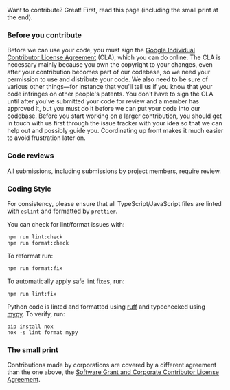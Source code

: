 Want to contribute? Great! First, read this page (including the small print at the end).

### Before you contribute

Before we can use your code, you must sign the
[Google Individual Contributor License Agreement](https://cla.developers.google.com/about/google-individual)
(CLA), which you can do online. The CLA is necessary mainly because you own the
copyright to your changes, even after your contribution becomes part of our
codebase, so we need your permission to use and distribute your code. We also
need to be sure of various other things—for instance that you'll tell us if you
know that your code infringes on other people's patents. You don't have to sign
the CLA until after you've submitted your code for review and a member has
approved it, but you must do it before we can put your code into our codebase.
Before you start working on a larger contribution, you should get in touch with
us first through the issue tracker with your idea so that we can help out and
possibly guide you. Coordinating up front makes it much easier to avoid
frustration later on.

### Code reviews

All submissions, including submissions by project members, require review.

### Coding Style

For consistency, please ensure that all TypeScript/JavaScript files
are linted with `eslint` and formatted by `prettier`.

You can check for lint/format issues with:

```shell
npm run lint:check
npm run format:check
```

To reformat run:

```shell
npm run format:fix
```

To automatically apply safe lint fixes, run:

```shell
npm run lint:fix
```

Python code is linted and formatted using
[ruff](https://github.com/astral-sh/ruff) and typechecked using
[mypy](https://mypy-lang.org/). To verify, run:

```shell
pip install nox
nox -s lint format mypy
```

### The small print

Contributions made by corporations are covered by a different agreement than
the one above, the
[Software Grant and Corporate Contributor License Agreement](https://cla.developers.google.com/about/google-corporate).
